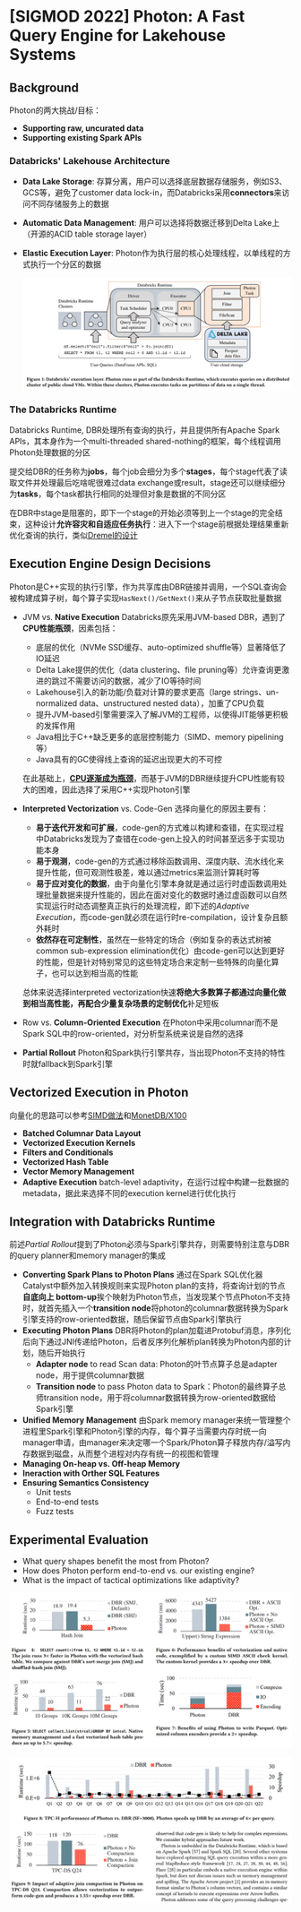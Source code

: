# [SIGMOD 2022] Photon: A Fast Query Engine for Lakehouse Systems

## Background

Photon的两大挑战/目标：

- **Supporting raw, uncurated data**
- **Supporting existing Spark APIs**

### Databricks' Lakehouse Architecture

- **Data Lake Storage**: 存算分离，用户可以选择底层数据存储服务，例如S3、GCS等，避免了customer data lock-in，而Databricks采用**connectors**来访问不同存储服务上的数据
- **Automatic Data Management**: 用户可以选择将数据迁移到Delta Lake上（开源的ACID table storage layer）
- **Elastic Execution Layer**: Photon作为执行层的核心处理线程，以单线程的方式执行一个分区的数据

  ![p01](images/photon01.png)

### The Databricks Runtime

Databricks Runtime, DBR处理所有查询的执行，并且提供所有Apache Spark APIs，其本身作为一个multi-threaded shared-nothing的框架，每个线程调用Photon处理数据的分区

提交给DBR的任务称为**jobs**，每个job会细分为多个**stages**，每个stage代表了读取文件并处理最后吃啥呢很难过data exchange或result，stage还可以继续细分为**tasks**，每个task都执行相同的处理但对象是数据的不同分区

在DBR中stage是阻塞的，即下一个stage的开始必须等到上一个stage的完全结束，这种设计**允许容灾和自适应任务执行**：进入下一个stage前根据处理结果重新优化查询的执行，类似[Dremel的设计](Dremel.md#evolution-of-serverless-architecture)

## Execution Engine Design Decisions

Photon是C++实现的执行引擎，作为共享库由DBR链接并调用，一个SQL查询会被构建成算子树，每个算子实现`HasNext()/GetNext()`来从子节点获取批量数据

- JVM vs. **Native Execution**
  Databricks原先采用JVM-based DBR，遇到了**CPU性能瓶颈**，因素包括：
  - 底层的优化（NVMe SSD缓存、auto-optimized shuffle等）显著降低了IO延迟
  - Delta Lake提供的优化（data clustering、file pruning等）允许查询更激进的跳过不需要访问的数据，减少了IO等待时间
  - Lakehouse引入的新功能/负载对计算的要求更高（large strings、un-normalized data、unstructured nested data），加重了CPU负载
  - 提升JVM-based引擎需要深入了解JVM的工程师，以使得JIT能够更积极的发挥作用
  - Java相比于C++缺乏更多的底层控制能力（SIMD、memory pipelining等）
  - Java具有的GC使得线上查询的延迟出现更大的不可控
  
  在此基础上，**[CPU逐渐成为瓶颈](../seastar/Shared_Nothing.md)**，而基于JVM的DBR继续提升CPU性能有较大的困难，因此选择了采用C++实现Photon引擎

- **Interpreted Vectorization** vs. Code-Gen
  选择向量化的原因主要有：
  - **易于迭代开发和可扩展**，code-gen的方式难以构建和查错，在实现过程中Databricks发现为了查错在code-gen上投入的时间甚至远多于实现功能本身
  - **易于观测**，code-gen的方式通过移除函数调用、深度内联、流水线化来提升性能，但可观测性极差，难以通过metrics来监测计算耗时等
  - **易于应对变化的数据**，由于向量化引擎本身就是通过运行时虚函数调用处理批量数据来提升性能的，因此在面对变化的数据时通过虚函数可以自然实现运行时动态调整真正执行的处理流程，即下述的*Adaptive Execution*，而code-gen就必须在运行时re-compilation，设计复杂且额外耗时
  - **依然存在可定制性**，虽然在一些特定的场合（例如复杂的表达式树被common sub-expression elimination优化）由code-gen可以达到更好的性能，但是针对特别常见的这些特定场合来定制一些特殊的向量化算子，也可以达到相当高的性能

  总体来说选择interpreted vectorization快速**将绝大多数算子都通过向量化做到相当高性能，再配合少量复杂场景的定制优化**补足短板

- Row vs. **Column-Oriented Execution**
  在Photon中采用columnar而不是Spark SQL中的row-oriented，对分析型系统来说是自然的选择

- **Partial Rollout**
  Photon和Spark执行引擎共存，当出现Photon不支持的特性时就fallback到Spark引擎

## Vectorized Execution in Photon

向量化的思路可以参考[SIMD做法](./SIMD_Investments.md)和[MonetDB/X100](./MonetDB.md)

- **Batched Columnar Data Layout**
- **Vectorized Execution Kernels**
- **Filters and Conditionals**
- **Vectorized Hash Table**
- **Vector Memory Management**
- **Adaptive Execution**
  batch-level adaptivity，在运行过程中构建一批数据的metadata，据此来选择不同的execution kernel进行优化执行

## Integration with Databricks Runtime

前述*Partial Rollout*提到了Photon必须与Spark引擎共存，则需要特别注意与DBR的query planner和memory manager的集成

- **Converting Spark Plans to Photon Plans**
  通过在Spark SQL优化器Catalyst中额外加入转换规则来实现Photon plan的支持，将查询计划的节点**自底向上 bottom-up**挨个映射为Photon节点，当发现某个节点Photon不支持时，就首先插入一个**transition node**将photon的columnar数据转换为Spark引擎支持的row-oriented数据，随后保留节点由Spark引擎执行
- **Executing Photon Plans**
  DBR将Photon的plan加载进Protobuf消息，序列化后向下通过JNI传递给Photon，后者反序列化解析plan转换为Photon内部的计划，随后开始执行
  - **Adapter node** to read Scan data: Photon的叶节点算子总是adapter node，用于提供columnar数据
  - **Transition node** to pass Photon data to Spark：Photon的最终算子总师transition node，用于将columnar数据转换为row-oriented数据给Spark引擎
- **Unified Memory Management**
  由Spark memory manager来统一管理整个进程里Spark引擎和Photon引擎的内存，每个算子当需要内存时统一向manager申请，由manager来决定哪一个Spark/Photon算子释放内存/溢写内存数据到磁盘，从而整个进程对内存有统一的视图和管理
- **Managing On-heap vs. Off-heap Memory**
- **Ineraction with Orther SQL Features**
- **Ensuring Semantics Consistency**
  - Unit tests
  - End-to-end tests
  - Fuzz tests

## Experimental Evaluation

- What query shapes benefit the most from Photon?
- How does Photon perform end-to-end vs. our existing engine?
- What is the impact of tactical optimizations like adaptivity?

![p04](images/photon04.png)

![p08](images/photon08.png)

